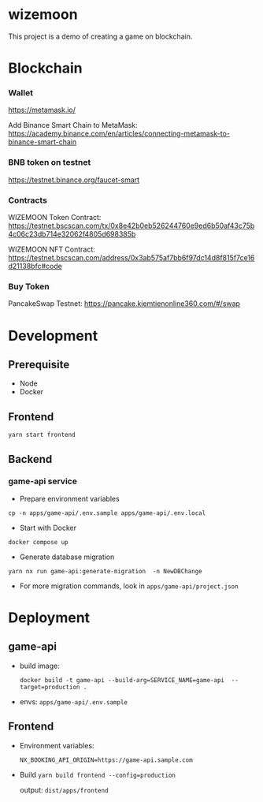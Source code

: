 # wizemoon

This project is a demo of creating a game on blockchain.

# Blockchain

### Wallet

https://metamask.io/

Add Binance Smart Chain to MetaMask: https://academy.binance.com/en/articles/connecting-metamask-to-binance-smart-chain

### BNB token on testnet

https://testnet.binance.org/faucet-smart

### Contracts

WIZEMOON Token Contract: https://testnet.bscscan.com/tx/0x8e42b0eb526244760e9ed6b50af43c75b4c06c23db714e32062f4805d698385b

WIZEMOON NFT Contract: https://testnet.bscscan.com/address/0x3ab575af7bb6f97dc14d8f815f7ce16d21138bfc#code

### Buy Token

PancakeSwap Testnet: https://pancake.kiemtienonline360.com/#/swap

# Development
## Prerequisite

- Node
- Docker
## Frontend

`yarn start frontend`

## Backend

### game-api service

- Prepare environment variables

```
cp -n apps/game-api/.env.sample apps/game-api/.env.local
```

- Start with Docker

```
docker compose up
```

- Generate database migration

```
yarn nx run game-api:generate-migration  -n NewDBChange
```

- For more migration commands, look in `apps/game-api/project.json`

# Deployment

## game-api

- build image:
  ```
  docker build -t game-api --build-arg=SERVICE_NAME=game-api  --target=production .
  ```
- envs: `apps/game-api/.env.sample`

## Frontend

- Environment variables:
  ```
  NX_BOOKING_API_ORIGIN=https://game-api.sample.com
  ```
- Build
  `yarn build frontend --config=production`

  output: `dist/apps/frontend`
